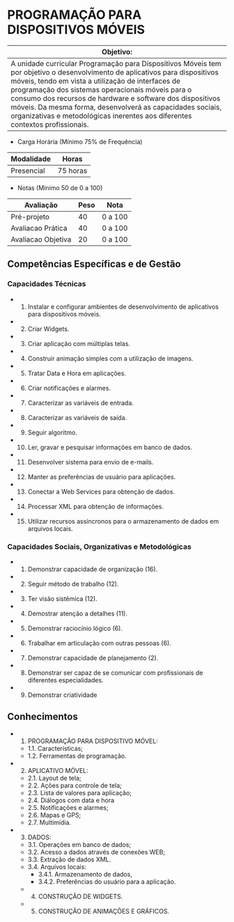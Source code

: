 # PROGRAMAÇÃO PARA DISPOSITIVOS MÓVEIS
|Objetivo:|
|-|
|A unidade curricular Programação para Dispositivos Móveis tem por objetivo o desenvolvimento de aplicativos para dispositivos móveis, tendo em vista a utilização de interfaces de programação dos sistemas operacionais móveis para o consumo dos recursos de hardware e software dos dispositivos móveis. Da mesma forma, desenvolverá as capacidades sociais, organizativas e metodológicas inerentes aos diferentes contextos profissionais.|

- Carga Horária (Mínimo 75% de Frequência)

|Modalidade|Horas|
|-|-|
|Presencial|75 horas|

- Notas (Mínimo 50 de 0 a 100)

|Avaliação|Peso|Nota|
|-|-|-|
|Pré-projeto|40|0 a 100|
|Avaliacao Prática|40|0 a 100|
|Avaliacao Objetiva|20|0 a 100|

## Competências Específicas e de Gestão
### Capacidades Técnicas
- 1. Instalar e configurar ambientes de desenvolvimento de aplicativos para dispositivos móveis.
- 2. Criar Widgets.
- 3. Criar aplicação com múltiplas telas.
- 4. Construir animação simples com a utilização de imagens.
- 5. Tratar Data e Hora em aplicações.
- 6. Criar notificações e alarmes.
- 7. Caracterizar as variáveis de entrada.
- 8. Caracterizar as variáveis de saída.
- 9. Seguir algoritmo.
- 10. Ler, gravar e pesquisar informações em banco de dados.
- 11. Desenvolver sistema para envio de e-mails.
- 12. Manter as preferências de usuário para aplicações.
- 13. Conectar a Web Services para obtenção de dados.
- 14. Processar XML para obtenção de informações.
- 15. Utilizar recursos assíncronos para o armazenamento de dados em arquivos locais.
### Capacidades Sociais, Organizativas e Metodológicas
- 1. Demonstrar capacidade de organização (16).
- 2. Seguir método de trabalho (12).
- 3. Ter visão sistêmica (12).
- 4. Demostrar atenção a detalhes (11).
- 5. Demonstrar raciocínio lógico (6).
- 6. Trabalhar em articulação com outras pessoas (6).
- 7. Demonstrar capacidade de planejamento (2).
- 8. Demonstrar ser capaz de se comunicar com profissionais de diferentes especialidades.
- 9. Demonstrar criatividade

## Conhecimentos
- 1. PROGRAMAÇÃO PARA DISPOSITIVO MÓVEL:
	- 1.1. Características;
	- 1.2. Ferramentas de programação.
- 2. APLICATIVO MÓVEL:
	- 2.1. Layout de tela;
	- 2.2. Ações para controle de tela;
	- 2.3. Lista de valores para aplicação;
	- 2.4. Diálogos com data e hora
	- 2.5. Notificações e alarmes;
	- 2.6. Mapas e GPS;
	- 2.7. Multimídia.
- 3. DADOS:
	- 3.1. Operações em banco de dados;
	- 3.2. Acesso a dados através de conexões WEB;
	- 3.3. Extração de dados XML.
	- 3.4. Arquivos locais:
		- 3.4.1. Armazenamento de dados,
		- 3.4.2. Preferências do usuário para a aplicação.
	- 4. CONSTRUÇÃO DE WIDGETS.
	- 5. CONSTRUÇÃO DE ANIMAÇÕES E GRÁFICOS.